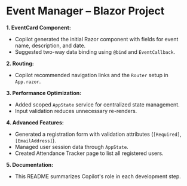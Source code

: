 # Event Manager – Blazor Project

**1. EventCard Component:**
- Copilot generated the initial Razor component with fields for event name, description, and date.
- Suggested two-way data binding using `@bind` and `EventCallback`.

**2. Routing:**
- Copilot recommended navigation links and the `Router` setup in `App.razor`.

**3. Performance Optimization:**
- Added scoped `AppState` service for centralized state management.
- Input validation reduces unnecessary re-renders.

**4. Advanced Features:**
- Generated a registration form with validation attributes (`[Required]`, `[EmailAddress]`).
- Managed user session data through `AppState`.
- Created Attendance Tracker page to list all registered users.

**5. Documentation:**
- This README summarizes Copilot's role in each development step.
